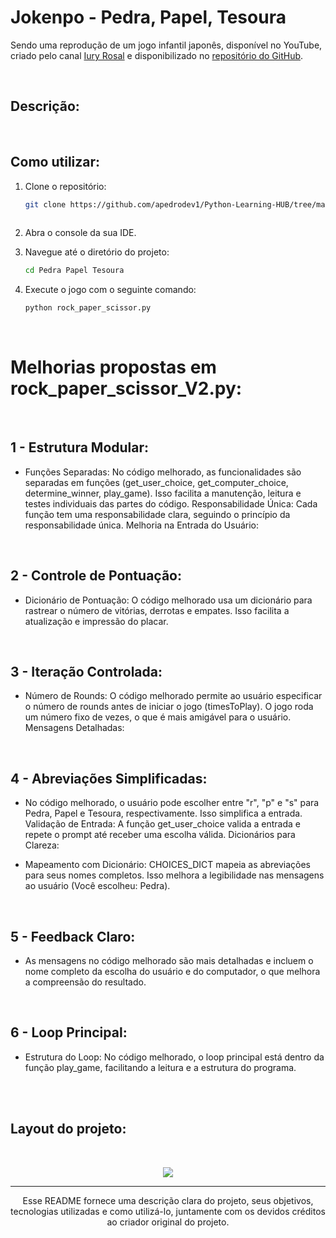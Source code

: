 # Jokenpo - Pedra, Papel, Tesoura

Sendo uma reprodução de um jogo infantil japonês, disponível no YouTube, criado pelo canal [Iury Rosal](https://www.youtube.com/watch?v=aAImiFpG_hA) e disponibilizado no [repositório do GitHub](https://github.com/iuryrosal/projetos-python/tree/main/level-a/05).


</br>

## Descrição:



</br>

## Como utilizar: 
1. Clone o repositório:
   ```bash
   git clone https://github.com/apedrodev1/Python-Learning-HUB/tree/main/Pedra%20Papel%20Tesoura
  
2. Abra o console da sua IDE.

3. Navegue até o diretório do projeto:
    ```bash
   cd Pedra Papel Tesoura
4. Execute o jogo com o seguinte comando:
     ```bash
     python rock_paper_scissor.py
</br>

# Melhorias propostas em rock_paper_scissor_V2.py:
</br>

## 1 - Estrutura Modular:

- Funções Separadas: No código melhorado, as funcionalidades são separadas em funções (get_user_choice, get_computer_choice, determine_winner, play_game). Isso facilita a manutenção, leitura e testes individuais das partes do código.
Responsabilidade Única: Cada função tem uma responsabilidade clara, seguindo o princípio da responsabilidade única.
Melhoria na Entrada do Usuário:

</br>

## 2 - Controle de Pontuação:

- Dicionário de Pontuação: O código melhorado usa um dicionário para rastrear o número de vitórias, derrotas e empates. Isso facilita a atualização e impressão do placar.

</br>

## 3 - Iteração Controlada:

- Número de Rounds: O código melhorado permite ao usuário especificar o número de rounds antes de iniciar o jogo (timesToPlay). O jogo roda um número fixo de vezes, o que é mais amigável para o usuário.
Mensagens Detalhadas:

</br>

## 4 - Abreviações Simplificadas:

- No código melhorado, o usuário pode escolher entre "r", "p" e "s" para Pedra, Papel e Tesoura, respectivamente. Isso simplifica a entrada.
Validação de Entrada: A função get_user_choice valida a entrada e repete o prompt até receber uma escolha válida.
Dicionários para Clareza:

- Mapeamento com Dicionário: CHOICES_DICT mapeia as abreviações para seus nomes completos. Isso melhora a legibilidade nas mensagens ao usuário (Você escolheu: Pedra).

</br>

## 5 -  Feedback Claro:

 - As mensagens no código melhorado são mais detalhadas e incluem o nome completo da escolha do usuário e do computador, o que melhora a compreensão do resultado.

</br>

## 6 - Loop Principal:

- Estrutura do Loop: No código melhorado, o loop principal está dentro da função play_game, facilitando a leitura e a estrutura do programa.
</br>

</br>

## Layout do projeto:
</br>
<p align="center"> 
<img src="https://github.com/apedrodev1/Python-Learning-HUB/assets/104085801/54d75725-723e-4867-9901-d3b8d02d67cf"
<\p>



  ---
  
<p align="center">
  Esse README fornece uma descrição clara do projeto, seus objetivos, tecnologias utilizadas e como utilizá-lo, juntamente com os devidos créditos ao criador original do projeto.
</p>
